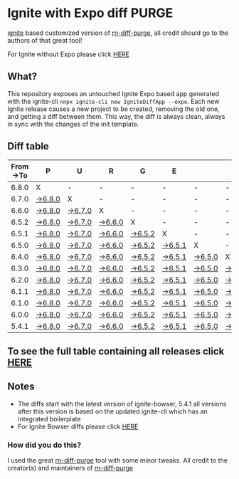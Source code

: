 # Ignite with Expo diff PURGE

[ignite](https://github.com/infinitered/ignite) based customized version of [rn-diff-purge](https://github.com/react-native-community/rn-diff-purge/), all credit should go to the authors of that great tool!

For Ignite without Expo please click [HERE](https://github.com/nirre7/ignite-diff-purge)

## What?

This repository exposes an untouched Ignite Expo based app generated with the ignite-cli
`nnpx ignite-cli new IgniteDiffApp --expo`. Each new Ignite release causes a new project to be created, removing the old one, and getting a diff between them. This way, the diff is always clean, always in sync with the changes of the init template.

## Diff table

| From->To | P                                                                                                | U                                                                                                | R                                                                                                | G                                                                                                | E                                                                                                |                                                                                                  | T                                                                                                | I                                                                                                | M                                                                                                | E                                                                                                | !                                                                                                | !                                                                                                |     |
| -------- | ------------------------------------------------------------------------------------------------ | ------------------------------------------------------------------------------------------------ | ------------------------------------------------------------------------------------------------ | ------------------------------------------------------------------------------------------------ | ------------------------------------------------------------------------------------------------ | ------------------------------------------------------------------------------------------------ | ------------------------------------------------------------------------------------------------ | ------------------------------------------------------------------------------------------------ | ------------------------------------------------------------------------------------------------ | ------------------------------------------------------------------------------------------------ | ------------------------------------------------------------------------------------------------ | ------------------------------------------------------------------------------------------------ | --- |
| 6.8.0    | X                                                                                                | -                                                                                                | -                                                                                                | -                                                                                                | -                                                                                                | -                                                                                                | -                                                                                                | -                                                                                                | -                                                                                                | -                                                                                                | -                                                                                                | -                                                                                                | -   |
| 6.7.0    | [->6.8.0](https://github.com/nirre7/ignite-expo-diff-purge/compare/release/6.7.0..release/6.8.0) | X                                                                                                | -                                                                                                | -                                                                                                | -                                                                                                | -                                                                                                | -                                                                                                | -                                                                                                | -                                                                                                | -                                                                                                | -                                                                                                | -                                                                                                | -   |
| 6.6.0    | [->6.8.0](https://github.com/nirre7/ignite-expo-diff-purge/compare/release/6.6.0..release/6.8.0) | [->6.7.0](https://github.com/nirre7/ignite-expo-diff-purge/compare/release/6.6.0..release/6.7.0) | X                                                                                                | -                                                                                                | -                                                                                                | -                                                                                                | -                                                                                                | -                                                                                                | -                                                                                                | -                                                                                                | -                                                                                                | -                                                                                                | -   |
| 6.5.2    | [->6.8.0](https://github.com/nirre7/ignite-expo-diff-purge/compare/release/6.5.2..release/6.8.0) | [->6.7.0](https://github.com/nirre7/ignite-expo-diff-purge/compare/release/6.5.2..release/6.7.0) | [->6.6.0](https://github.com/nirre7/ignite-expo-diff-purge/compare/release/6.5.2..release/6.6.0) | X                                                                                                | -                                                                                                | -                                                                                                | -                                                                                                | -                                                                                                | -                                                                                                | -                                                                                                | -                                                                                                | -                                                                                                | -   |
| 6.5.1    | [->6.8.0](https://github.com/nirre7/ignite-expo-diff-purge/compare/release/6.5.1..release/6.8.0) | [->6.7.0](https://github.com/nirre7/ignite-expo-diff-purge/compare/release/6.5.1..release/6.7.0) | [->6.6.0](https://github.com/nirre7/ignite-expo-diff-purge/compare/release/6.5.1..release/6.6.0) | [->6.5.2](https://github.com/nirre7/ignite-expo-diff-purge/compare/release/6.5.1..release/6.5.2) | X                                                                                                | -                                                                                                | -                                                                                                | -                                                                                                | -                                                                                                | -                                                                                                | -                                                                                                | -                                                                                                | -   |
| 6.5.0    | [->6.8.0](https://github.com/nirre7/ignite-expo-diff-purge/compare/release/6.5.0..release/6.8.0) | [->6.7.0](https://github.com/nirre7/ignite-expo-diff-purge/compare/release/6.5.0..release/6.7.0) | [->6.6.0](https://github.com/nirre7/ignite-expo-diff-purge/compare/release/6.5.0..release/6.6.0) | [->6.5.2](https://github.com/nirre7/ignite-expo-diff-purge/compare/release/6.5.0..release/6.5.2) | [->6.5.1](https://github.com/nirre7/ignite-expo-diff-purge/compare/release/6.5.0..release/6.5.1) | X                                                                                                | -                                                                                                | -                                                                                                | -                                                                                                | -                                                                                                | -                                                                                                | -                                                                                                | -   |
| 6.4.0    | [->6.8.0](https://github.com/nirre7/ignite-expo-diff-purge/compare/release/6.4.0..release/6.8.0) | [->6.7.0](https://github.com/nirre7/ignite-expo-diff-purge/compare/release/6.4.0..release/6.7.0) | [->6.6.0](https://github.com/nirre7/ignite-expo-diff-purge/compare/release/6.4.0..release/6.6.0) | [->6.5.2](https://github.com/nirre7/ignite-expo-diff-purge/compare/release/6.4.0..release/6.5.2) | [->6.5.1](https://github.com/nirre7/ignite-expo-diff-purge/compare/release/6.4.0..release/6.5.1) | [->6.5.0](https://github.com/nirre7/ignite-expo-diff-purge/compare/release/6.4.0..release/6.5.0) | X                                                                                                | -                                                                                                | -                                                                                                | -                                                                                                | -                                                                                                | -                                                                                                | -   |
| 6.3.0    | [->6.8.0](https://github.com/nirre7/ignite-expo-diff-purge/compare/release/6.3.0..release/6.8.0) | [->6.7.0](https://github.com/nirre7/ignite-expo-diff-purge/compare/release/6.3.0..release/6.7.0) | [->6.6.0](https://github.com/nirre7/ignite-expo-diff-purge/compare/release/6.3.0..release/6.6.0) | [->6.5.2](https://github.com/nirre7/ignite-expo-diff-purge/compare/release/6.3.0..release/6.5.2) | [->6.5.1](https://github.com/nirre7/ignite-expo-diff-purge/compare/release/6.3.0..release/6.5.1) | [->6.5.0](https://github.com/nirre7/ignite-expo-diff-purge/compare/release/6.3.0..release/6.5.0) | [->6.4.0](https://github.com/nirre7/ignite-expo-diff-purge/compare/release/6.3.0..release/6.4.0) | X                                                                                                | -                                                                                                | -                                                                                                | -                                                                                                | -                                                                                                | -   |
| 6.2.0    | [->6.8.0](https://github.com/nirre7/ignite-expo-diff-purge/compare/release/6.2.0..release/6.8.0) | [->6.7.0](https://github.com/nirre7/ignite-expo-diff-purge/compare/release/6.2.0..release/6.7.0) | [->6.6.0](https://github.com/nirre7/ignite-expo-diff-purge/compare/release/6.2.0..release/6.6.0) | [->6.5.2](https://github.com/nirre7/ignite-expo-diff-purge/compare/release/6.2.0..release/6.5.2) | [->6.5.1](https://github.com/nirre7/ignite-expo-diff-purge/compare/release/6.2.0..release/6.5.1) | [->6.5.0](https://github.com/nirre7/ignite-expo-diff-purge/compare/release/6.2.0..release/6.5.0) | [->6.4.0](https://github.com/nirre7/ignite-expo-diff-purge/compare/release/6.2.0..release/6.4.0) | [->6.3.0](https://github.com/nirre7/ignite-expo-diff-purge/compare/release/6.2.0..release/6.3.0) | X                                                                                                | -                                                                                                | -                                                                                                | -                                                                                                | -   |
| 6.1.1    | [->6.8.0](https://github.com/nirre7/ignite-expo-diff-purge/compare/release/6.1.1..release/6.8.0) | [->6.7.0](https://github.com/nirre7/ignite-expo-diff-purge/compare/release/6.1.1..release/6.7.0) | [->6.6.0](https://github.com/nirre7/ignite-expo-diff-purge/compare/release/6.1.1..release/6.6.0) | [->6.5.2](https://github.com/nirre7/ignite-expo-diff-purge/compare/release/6.1.1..release/6.5.2) | [->6.5.1](https://github.com/nirre7/ignite-expo-diff-purge/compare/release/6.1.1..release/6.5.1) | [->6.5.0](https://github.com/nirre7/ignite-expo-diff-purge/compare/release/6.1.1..release/6.5.0) | [->6.4.0](https://github.com/nirre7/ignite-expo-diff-purge/compare/release/6.1.1..release/6.4.0) | [->6.3.0](https://github.com/nirre7/ignite-expo-diff-purge/compare/release/6.1.1..release/6.3.0) | [->6.2.0](https://github.com/nirre7/ignite-expo-diff-purge/compare/release/6.1.1..release/6.2.0) | X                                                                                                | -                                                                                                | -                                                                                                | -   |
| 6.1.0    | [->6.8.0](https://github.com/nirre7/ignite-expo-diff-purge/compare/release/6.1.0..release/6.8.0) | [->6.7.0](https://github.com/nirre7/ignite-expo-diff-purge/compare/release/6.1.0..release/6.7.0) | [->6.6.0](https://github.com/nirre7/ignite-expo-diff-purge/compare/release/6.1.0..release/6.6.0) | [->6.5.2](https://github.com/nirre7/ignite-expo-diff-purge/compare/release/6.1.0..release/6.5.2) | [->6.5.1](https://github.com/nirre7/ignite-expo-diff-purge/compare/release/6.1.0..release/6.5.1) | [->6.5.0](https://github.com/nirre7/ignite-expo-diff-purge/compare/release/6.1.0..release/6.5.0) | [->6.4.0](https://github.com/nirre7/ignite-expo-diff-purge/compare/release/6.1.0..release/6.4.0) | [->6.3.0](https://github.com/nirre7/ignite-expo-diff-purge/compare/release/6.1.0..release/6.3.0) | [->6.2.0](https://github.com/nirre7/ignite-expo-diff-purge/compare/release/6.1.0..release/6.2.0) | [->6.1.1](https://github.com/nirre7/ignite-expo-diff-purge/compare/release/6.1.0..release/6.1.1) | X                                                                                                | -                                                                                                | -   |
| 6.0.0    | [->6.8.0](https://github.com/nirre7/ignite-expo-diff-purge/compare/release/6.0.0..release/6.8.0) | [->6.7.0](https://github.com/nirre7/ignite-expo-diff-purge/compare/release/6.0.0..release/6.7.0) | [->6.6.0](https://github.com/nirre7/ignite-expo-diff-purge/compare/release/6.0.0..release/6.6.0) | [->6.5.2](https://github.com/nirre7/ignite-expo-diff-purge/compare/release/6.0.0..release/6.5.2) | [->6.5.1](https://github.com/nirre7/ignite-expo-diff-purge/compare/release/6.0.0..release/6.5.1) | [->6.5.0](https://github.com/nirre7/ignite-expo-diff-purge/compare/release/6.0.0..release/6.5.0) | [->6.4.0](https://github.com/nirre7/ignite-expo-diff-purge/compare/release/6.0.0..release/6.4.0) | [->6.3.0](https://github.com/nirre7/ignite-expo-diff-purge/compare/release/6.0.0..release/6.3.0) | [->6.2.0](https://github.com/nirre7/ignite-expo-diff-purge/compare/release/6.0.0..release/6.2.0) | [->6.1.1](https://github.com/nirre7/ignite-expo-diff-purge/compare/release/6.0.0..release/6.1.1) | [->6.1.0](https://github.com/nirre7/ignite-expo-diff-purge/compare/release/6.0.0..release/6.1.0) | X                                                                                                | -   |
| 5.4.1    | [->6.8.0](https://github.com/nirre7/ignite-expo-diff-purge/compare/release/5.4.1..release/6.8.0) | [->6.7.0](https://github.com/nirre7/ignite-expo-diff-purge/compare/release/5.4.1..release/6.7.0) | [->6.6.0](https://github.com/nirre7/ignite-expo-diff-purge/compare/release/5.4.1..release/6.6.0) | [->6.5.2](https://github.com/nirre7/ignite-expo-diff-purge/compare/release/5.4.1..release/6.5.2) | [->6.5.1](https://github.com/nirre7/ignite-expo-diff-purge/compare/release/5.4.1..release/6.5.1) | [->6.5.0](https://github.com/nirre7/ignite-expo-diff-purge/compare/release/5.4.1..release/6.5.0) | [->6.4.0](https://github.com/nirre7/ignite-expo-diff-purge/compare/release/5.4.1..release/6.4.0) | [->6.3.0](https://github.com/nirre7/ignite-expo-diff-purge/compare/release/5.4.1..release/6.3.0) | [->6.2.0](https://github.com/nirre7/ignite-expo-diff-purge/compare/release/5.4.1..release/6.2.0) | [->6.1.1](https://github.com/nirre7/ignite-expo-diff-purge/compare/release/5.4.1..release/6.1.1) | [->6.1.0](https://github.com/nirre7/ignite-expo-diff-purge/compare/release/5.4.1..release/6.1.0) | [->6.0.0](https://github.com/nirre7/ignite-expo-diff-purge/compare/release/5.4.1..release/6.0.0) | X   |

## To see the full table containing all releases click [HERE](https://nirre7.github.io/ignite-expo-diff-purge/)

## Notes

- The diffs start with the latest version of ignite-bowser, 5.4.1 all versions after this version is based on the updated ignite-cli which has an integrated boilerplate
- For Ignite Bowser diffs please click [HERE](https://github.com/nirre7/ignite-bowser-diff-purge)

### How did you do this?

I used the great [rn-diff-purge](https://github.com/react-native-community/rn-diff-purge/) tool with some minor tweaks.
All credit to the creator(s) and maintainers of [rn-diff-purge](https://github.com/react-native-community/rn-diff-purge/)

